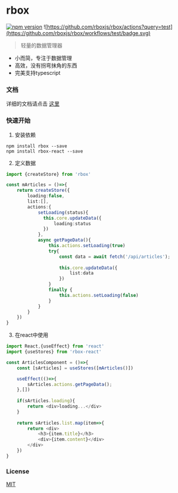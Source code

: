 # rbox

[![npm version](https://img.shields.io/npm/v/rbox.svg?style=flat-square)](https://www.npmjs.com/package/rbox)
![https://github.com/rboxjs/rbox/actions?query=test](https://github.com/rboxjs/rbox/workflows/test/badge.svg)

> 轻量的数据管理器

* 小而简，专注于数据管理
* 高效，没有拐弯抹角的东西
* 完美支持typescript

### 文档 
详细的文档请点击 [这里](https://rbox.yujing.link)

### 快速开始
1. 安装依赖

`npm install rbox --save` <br />
`npm install rbox-react --save` <br />

2. 定义数据
```typescript
import {createStore} from 'rbox'

const mArticles = ()=>{
    return createStore({
        loading:false,
        list:[],
        actions:{
            setLoading(status){
              this.core.updateData({
                  loading:status
              })  
            },
            async getPageData(){
                this.actions.setLoading(true)
                try{
                    const data = await fetch('/api/articles');
                    
                    this.core.updateData({
                        list:data
                    })
                }
                finally {
                    this.actions.setLoading(false)
                }
            }
        }
    })
}
```

3. 在react中使用

```typescript jsx
import React,{useEffect} from 'react'
import {useStores} from 'rbox-react'

const ArticlesComponent = ()=>{
    const [sArticles] = useStores([mArticles()])

    useEffect(()=>{
        sArticles.actions.getPageData();
    },[])
    
    if(sArticles.loading){
        return <div>loading...</div>
    }
    
    return sArticles.list.map(item=>{
        return <div>
            <h3>{item.title}</h3>
            <div>{item.content}</div>
        </div>
    })
}
```

### License

[MIT](LICENSE.md)

